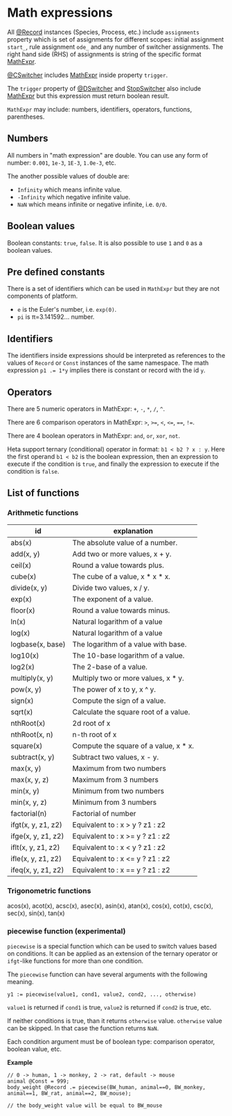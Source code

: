 # Math expressions

All [@Record](./classes#record) instances (Species, Process, etc.) include `assignments` property which is set of assignments for different scopes: initial assignment `start_`, rule assignment `ode_` and any number of switcher assignments. The right hand side (RHS) of assignments is string of the specific format [MathExpr](./classes#mathexpr).

[@CSwitcher](./classes#cswitcher) includes [MathExpr](./classes#mathexpr) inside property `trigger`.

The `trigger` property of [@DSwitcher](./classes#dswitcher) and [StopSwitcher](./classes#stopswitcher) also include [MathExpr](./classes#mathexpr) but this expression must return boolean result.

`MathExpr` may include: numbers, identifiers, operators, functions, parentheses.

## Numbers

All numbers in "math expression" are double. You can use any form of number: `0.001`, `1e-3`, `1E-3`, `1.0e-3`, etc.

The another possible values of double are:
- `Infinity` which means infinite value.
- `-Infinity` which negative infinite value.
- `NaN` which means infinite or negative infinite, i.e. `0/0`.

## Boolean values

Boolean constants: `true`, `false`. It is also possible to use `1` and `0` as a boolean values.

## Pre defined constants

There is a set of identifiers which can be used in `MathExpr` but they are not components of platform.
- `e` is the Euler's number, i.e. `exp(0)`.
- `pi` is &pi;=3.141592... number.

## Identifiers

The identifiers inside expressions should be interpreted as references to the values of `Record` or `Const` instances of the same namespace. 
The math expression `p1 .= 1*y` implies there is constant or record with the id `y`.

## Operators

There are 5 numeric operators in MathExpr:
`+`, `-`, `*`, `/`, `^`.

There are 6 comparison operators in MathExpr:
`>`, `>=`, `<`, `<=`, `==`, `!=`.

There are 4 boolean operators in MathExpr:
`and`, `or`, `xor`, `not`.

Heta support ternary (conditional) operator in format: `b1 < b2 ? x : y`.
Here the first operand `b1 < b2` is the boolean expression, then an expression to execute if the condition is `true`, and finally the expression to execute if the condition is `false`.

## List of functions

### Arithmetic functions

| id | explanation |
|----|-------------|
| abs(x) | The absolute value of a number.|
| add(x, y) | Add two or more values, x + y.|
| ceil(x) | Round a value towards plus. |
| cube(x) | The cube of a value, x * x * x. |
| divide(x, y)| Divide two values, x / y. |
| exp(x) | The exponent of a value. |
| floor(x) | Round a value towards minus. |
| ln(x) | Natural logarithm of a value |
| log(x) | Natural logarithm of a value |
| logbase(x, base) | The logarithm of a value with base. |
| log10(x) | The 10-base logarithm of a value. |
| log2(x) | The 2-base of a value. |
| multiply(x, y)| Multiply two or more values, x * y. |
| pow(x, y)	| The power of x to y, x ^ y. |
| sign(x) | Compute the sign of a value. |
| sqrt(x) | Calculate the square root of a value. |
| nthRoot(x) | 2d root of x |
| nthRoot(x, n) | n-th root of x |
| square(x)| Compute the square of a value, x * x. |
| subtract(x, y) | Subtract two values, x - y. |
| max(x, y) | Maximum from two numbers |
| max(x, y, z) | Maximum from 3 numbers |
| min(x, y) | Minimum from two numbers |
| min(x, y, z) | Minimum from 3 numbers |
| factorial(n) | Factorial of number |
| ifgt(x, y, z1, z2) | Equivalent to : x > y ? z1 : z2 |
| ifge(x, y, z1, z2) | Equivalent to : x >= y ? z1 : z2 |
| iflt(x, y, z1, z2) | Equivalent to : x < y ? z1 : z2 |
| ifle(x, y, z1, z2) | Equivalent to : x <= y ? z1 : z2 |
| ifeq(x, y, z1, z2) | Equivalent to : x == y ? z1 : z2 |

### Trigonometric functions

acos(x), acot(x), acsc(x), asec(x), asin(x),
atan(x), cos(x), cot(x), csc(x), sec(x), 
sin(x), tan(x)

### piecewise function (experimental)

`piecewise` is a special function which can be used to switch values based on conditions.
It can be applied as an extension of the ternary operator or `ifgt`-like functions for more than one condition.

The `piecewise` function can have several arguments with the following meaning.

```heta
y1 := piecewise(value1, cond1, value2, cond2, ..., otherwise)
```

`value1` is returned if `cond1` is true, `value2` is returned if `cond2` is true, etc.

If neither conditions is true, than it returns `otherwise` value.
`otherwise` value can be skipped. In that case the function returns `NaN`.

Each condition argument must be of boolean type: comparison operator, boolean value, etc.

__Example__

```heta
// 0 -> human, 1 -> monkey, 2 -> rat, default -> mouse
animal @Const = 999;
body_weight @Record .= piecewise(BW_human, animal==0, BW_monkey, animal==1, BW_rat, animal==2, BW_mouse);

// the body_weight value will be equal to BW_mouse
```
